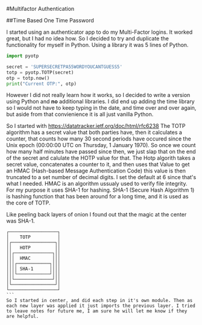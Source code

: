 #Multifactor Authentication

##Time Based One Time Password

I started using an authenticator app to do my Multi-Factor logins. It worked great, but I had no idea how. So I decided to try and duplicate the functionality for myself in Python. Using a library it was 5 lines of Python.
```python
import pyotp

secret = 'SUPERSECRETPA55WORDYOUCANTGUESS5'
totp = pyotp.TOTP(secret)
otp = totp.now()
print("Current OTP:", otp)
```
However I did not really learn how it works, so I decided to write a version using Python and **no** additional libraries. I did end up adding the time library so I would not have to keep typing in the date, and time over and over again, but aside from that convienience it is all just vanilla Python.

So I started with https://datatracker.ietf.org/doc/html/rfc6238 
The TOTP algorithm has a secret value that both parties have, then it calculates a counter, that counts how many 30 second periods have occured since the Unix epoch (00:00:00 UTC on Thursday, 1 January 1970).
So once we count how many half minutes have passed since then, we just slap that on the end of the secret and calulate the HOTP value for that.
The Hotp algorith takes a secret value, concatenates a counter to it, and then uses that Value to get an HMAC (Hash-based Message Authentication Code) this value is then truncated to a set number of decimal digits. I set the default at 6 since that's what I needed.
HMAC is an algorithm ussualy used to verify file integrity. For my purpose it uses SHA-1 for hashing.
SHA-1 (Secure Hash Algorithm 1) is hashing function that has been around for a long time, and it is used as the core of TOTP.

Like peeling back layers of onion I found out that the magic at the center was SHA-1.
````
┌──────────────────┐
│    TOTP          │
│┌────────────────┐│
││   HOTP         ││
││┌──────────────┐││
│││  HMAC        │││
│││┌────────────┐│││
││││ SHA-1      ││││
│││└────────────┘│││
││└──────────────┘││
│└────────────────┘│
└──────────────────┘
```
So I started in center, and did each step in it's own module. Then as each new layer was applied it just imports the previous layer. I tried to leave notes for future me, I am sure he will let me know if they are helpful.
